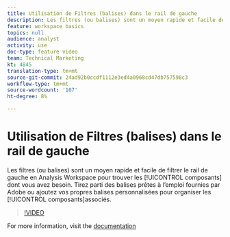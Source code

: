 ```yaml
---
title: Utilisation de Filtres (balises) dans le rail de gauche
description: Les filtres (ou balises) sont un moyen rapide et facile de filtrer le rail de gauche en Analysis Workspace pour trouver les composants dont vous avez besoin. Tirez parti des balises prêtes à l’emploi fournies par Adobe ou ajoutez vos propres balises personnalisées pour organiser les composants associés.
feature: workspace basics
topics: null
audience: analyst
activity: use
doc-type: feature video
team: Technical Marketing
kt: 4845
translation-type: tm+mt
source-git-commit: 24ad92b0ccdf1112e3ed4a0968cd47db757598c3
workflow-type: tm+mt
source-wordcount: '107'
ht-degree: 8%

---
```



# Utilisation de Filtres (balises) dans le rail de gauche

Les filtres (ou balises) sont un moyen rapide et facile de filtrer le rail de gauche en Analysis Workspace pour trouver les [!UICONTROL composants] dont vous avez besoin. Tirez parti des balises prêtes à l’emploi fournies par Adobe ou ajoutez vos propres balises personnalisées pour organiser les [!UICONTROL composants]associés.

>[!VIDEO](https://video.tv.adobe.com/v/32959/?quality=12)

For more information, visit the [documentation](https://docs.adobe.com/content/help/fr-FR/analytics/analyze/analysis-workspace/home.html)
